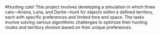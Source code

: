 #Hunting cats!
This project involves developing a simulation in which three cats—Ariana, Luna, and Dante—hunt for objects within a defined territory, each with specific preferences and limited time and space. 
The tasks involve solving various algorithmic challenges to optimize their hunting routes and territory division based on their unique preferences.
